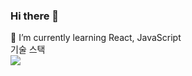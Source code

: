### Hi there 👋
🌱 I’m currently learning React, JavaScript
<br />
기술 스택<br />
<img src="https://img.shields.io/badge/React-20232A?style=for-the-badge&logo=react&logoColor=61DAFB"/>
<!--
**hanjihyeong/hanjihyeong** is a ✨ _special_ ✨ repository because its `README.md` (this file) appears on your GitHub profile.

Here are some ideas to get you started:

- 🔭 I’m currently working on ...
- 🌱 I’m currently learning ...
- 👯 I’m looking to collaborate on ...
- 🤔 I’m looking for help with ...
- 💬 Ask me about ...
- 📫 How to reach me: ...
- 😄 Pronouns: ...
- ⚡ Fun fact: ...
-->
